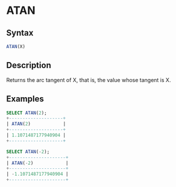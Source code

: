 # ATAN

## Syntax

```sql
ATAN(X)
```

## Description

Returns the arc tangent of X, that is, the value whose tangent is X.

## Examples

```sql
SELECT ATAN(2);
+--------------------+
| ATAN(2)            |
+--------------------+
| 1.1071487177940904 |
+--------------------+

SELECT ATAN(-2);
+---------------------+
| ATAN(-2)            |
+---------------------+
| -1.1071487177940904 |
+---------------------+
```